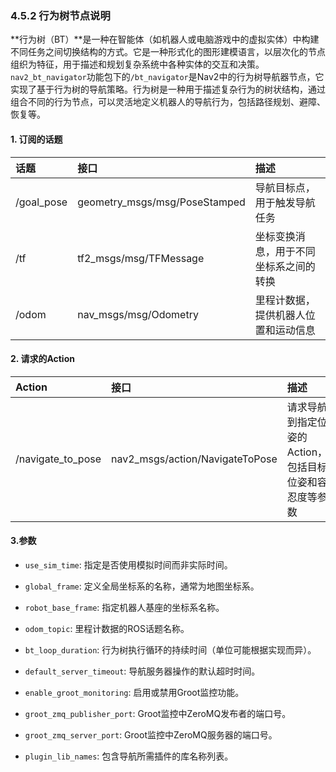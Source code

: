 ### 4.5.2 行为树节点说明

**行为树（BT）**是一种在智能体（如机器人或电脑游戏中的虚拟实体）中构建不同任务之间切换结构的方式。它是一种形式化的图形建模语言，以层次化的节点组织为特征，用于描述和规划复杂系统中各种实体的交互和决策。`nav2_bt_navigator`功能包下的`/bt_navigator`是Nav2中的行为树导航器节点，它实现了基于行为树的导航策略。行为树是一种用于描述复杂行为的树状结构，通过组合不同的行为节点，可以灵活地定义机器人的导航行为，包括路径规划、避障、恢复等。

#### 1. 订阅的话题

| 话题 | 接口 | 描述 |
| :--- | :--- | :--- |
| /goal\_pose | geometry\_msgs/msg/PoseStamped | 导航目标点，用于触发导航任务 |
| /tf | tf2\_msgs/msg/TFMessage | 坐标变换消息，用于不同坐标系之间的转换 |
| /odom | nav\_msgs/msg/Odometry | 里程计数据，提供机器人位置和运动信息 |

#### 2. 请求的Action

| Action | 接口 | 描述 |
| :--- | :--- | :--- |
| /navigate\_to\_pose | nav2\_msgs/action/NavigateToPose | 请求导航到指定位姿的Action，包括目标位姿和容忍度等参数 |

#### 3.参数

* `use_sim_time`: 指定是否使用模拟时间而非实际时间。

* `global_frame`: 定义全局坐标系的名称，通常为地图坐标系。

* `robot_base_frame`: 指定机器人基座的坐标系名称。

* `odom_topic`: 里程计数据的ROS话题名称。

* `bt_loop_duration`: 行为树执行循环的持续时间（单位可能根据实现而异）。

* `default_server_timeout`: 导航服务器操作的默认超时时间。

* `enable_groot_monitoring`: 启用或禁用Groot监控功能。

* `groot_zmq_publisher_port`: Groot监控中ZeroMQ发布者的端口号。

* `groot_zmq_server_port`: Groot监控中ZeroMQ服务器的端口号。

* `plugin_lib_names`: 包含导航所需插件的库名称列表。



